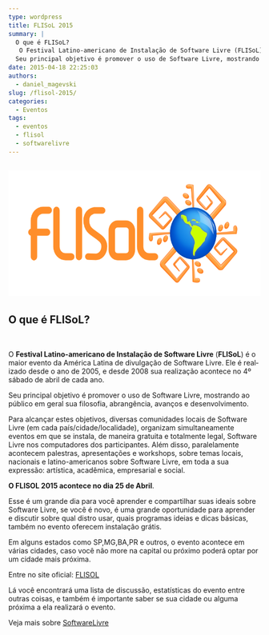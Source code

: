 ```yaml
---
type: wordpress
title: FLISoL 2015
summary: |
  O que é FLISoL?
   O Festival Latino-americano de Instalação de Software Livre (FLISoL) é o maior evento da América Latina de divulgação de Software Livre. Ele é realizado desde o ano de 2005, e desde 2008 sua realização acontece no 4º sábado de abril de cada ano.
  Seu principal objetivo é promover o uso de Software Livre, mostrando ao público em geral sua filosofia, abrangência, avanços e desenvolvimento.
date: 2015-04-18 22:25:03
authors:
  - daniel_magevski
slug: /flisol-2015/
categories:
  - Eventos
tags:
  - eventos
  - flisol
  - softwarelivre
---
```


<h2><a href="/images/wp-content/uploads/2015/04/FLISoL-2015.png"><img class="alignnone  wp-image-1873" src="/images/wp-content/uploads/2015/04/FLISoL-2015.png" alt="FLISoL-2015" width="561" height="251" /></a></h2>
<h2><strong>O que é FLISoL?</strong></h2>
&nbsp;

<span lang="en-US">O </span><strong><span lang="en-US">Festival Latino-americano de Instalação de Software Livre</span></strong><span lang="en-US"> (</span><strong><span lang="en-US">FLISoL</span></strong><span lang="en-US">) é o maior evento da América Latina de divulgação de </span>Software Livre<span lang="en-US">. Ele é realizado desde o ano de 2005, e desde 2008 sua realização acontece no 4º sábado de abril de cada ano. </span>

<span lang="en-US">Seu principal objetivo é promover o uso de Software Livre, mostrando ao público em geral sua filosofia, abrangência, avanços e desenvolvimento.</span>

Para alcançar estes objetivos, diversas comunidades locais de Software Livre (em cada país/cidade/localidade), organizam simultaneamente eventos em que se instala, de maneira gratuita e totalmente legal, Software Livre nos computadores dos participantes. Além disso, paralelamente acontecem palestras, apresentações e workshops, sobre temas locais, nacionais e latino-americanos sobre Software Livre, em toda a sua expressão: artística, acadêmica, empresarial e social.

<strong>O FLISOL 2015 acontece no dia 25 de Abril</strong>.

Esse é um grande dia para você aprender e compartilhar suas ideais sobre Software Livre, se você é novo, é uma grande oportunidade para aprender e discutir sobre qual distro usar, quais programas ideias e dicas básicas, também no evento oferecem instalação grátis.

Em alguns estados como SP,MG,BA,PR e outros, o evento acontece em várias cidades, caso você não more na capital ou próximo poderá optar por um cidade mais próxima.

Entre no site oficial: <a href="http://www.flisol.info/" target="_blank">FLISOL</a>

Lá você encontrará uma lista de discussão, estatísticas do evento entre outras coisas, e também é importante saber se sua cidade ou alguma próxima a ela realizará o evento.

Veja mais sobre <a href="http://pt.wikipedia.org/wiki/Software_livre" target="_blank">SoftwareLivre</a>